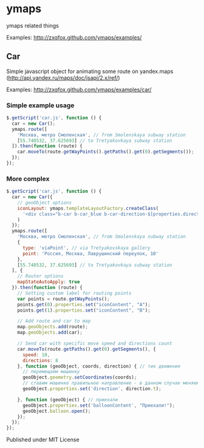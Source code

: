 ymaps
=====

ymaps related things

Examples: http://zxqfox.github.com/ymaps/examples/

Car
---

Simple javascript object for animating some route on yandex.maps (http://api.yandex.ru/maps/doc/jsapi/2.x/ref/)

Examples: http://zxqfox.github.com/ymaps/examples/car/

### Simple example usage
```js
$.getScript('car.js', function () {
  car = new Car();
  ymaps.route([
    'Москва, метро Смоленская', // from Smolenskaya subway station
    [55.740532, 37.625693] // to Tretyakovkaya subway station
  ]).then(function (route) {
    car.moveTo(route.getWayPoints().getPaths().get(0).getSegments());
  });
});
```

### More complex
```js
$.getScript('car.js', function () {
  car = new Car({
    // geoObject options
    iconLayout: ymaps.templateLayoutFactory.createClass(
      '<div class="b-car b-car_blue b-car-direction-$[properties.direction]"></div>'
    )
  });
  ymaps.route([
    'Москва, метро Смоленская', // from Smolenskaya subway station
    {
      type: 'viaPoint', // via Tretyakovskaya gallery
      point: 'Россия, Москва, Лаврушинский переулок, 10'
    },
    [55.740532, 37.625693] // to Tretyakovkaya subway station
  ], {
    // Router options
    mapStateAutoApply: true
  }).then(function (route) {
    // Setting custom label for routing points
    var points = route.getWayPoints();
    points.get(0).properties.set("iconContent", "A");
    points.get(1).properties.set("iconContent", "B");

    // Add route and car to map
    map.geoObjects.add(route);
    map.geoObjects.add(car);

    // Send car with specific move speed and directions count
    car.moveTo(route.getPaths().get(0).getSegments(), {
      speed: 10,
      directions: 8
    }, function (geoObject, coords, direction) { // тик движения
      // перемещаем машинку
      geoObject.geometry.setCoordinates(coords);
      // ставим машинке правильное направление - в данном случае меняем ей текст
      geoObject.properties.set('direction', direction.t);

    }, function (geoObject) { // приехали
      geoObject.properties.set('balloonContent', "Приехали!");
      geoObject.balloon.open();
    });
  });
});
```

Published under MIT License